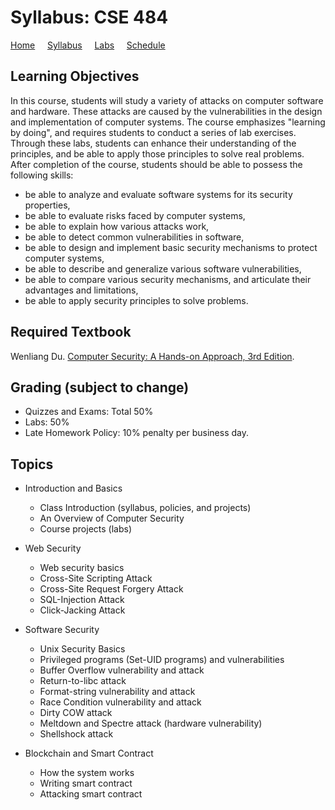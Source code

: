 # Syllabus: CSE 484

[Home](./index.md) &nbsp;&nbsp;&nbsp; [Syllabus](./syllabus.md)  &nbsp;&nbsp;&nbsp; [Labs](./labs.md) &nbsp;&nbsp;&nbsp; [Schedule](./schedule.md)

## Learning Objectives

In this course, students will study a variety of attacks on computer software and hardware. These attacks are caused by the vulnerabilities in the design and implementation of computer systems. The course emphasizes "learning by doing", and requires students to conduct a series of lab exercises. Through these labs, students can enhance their understanding of the principles, and be able to apply those principles to solve real problems. After completion of the course, students should be able to possess the following skills:

 - be able to analyze and evaluate software systems for its security properties,
 - be able to evaluate risks faced by computer systems,
 - be able to explain how various attacks work,
 - be able to detect common vulnerabilities in software,
 - be able to design and implement basic security mechanisms to protect computer systems,
 - be able to describe and generalize various software vulnerabilities,
 - be able to compare various security mechanisms, and articulate their advantages and limitations,
 - be able to apply security principles to solve problems.


## Required Textbook

Wenliang Du. [Computer Security: A Hands-on Approach, 3rd Edition](https://www.handsonsecurity.net/).


## Grading (subject to change)

 - Quizzes and Exams: Total 50%
 - Labs: 50%
 - Late Homework Policy: 10% penalty per business day.



## Topics
 - Introduction and Basics
   - Class Introduction (syllabus, policies, and projects)
   - An Overview of Computer Security
   - Course projects (labs)

 - Web Security 
   - Web security basics
   - Cross-Site Scripting Attack
   - Cross-Site Request Forgery Attack
   - SQL-Injection Attack
   - Click-Jacking Attack

 - Software Security 
   - Unix Security Basics
   - Privileged programs (Set-UID programs) and vulnerabilities
   - Buffer Overflow vulnerability and attack
   - Return-to-libc attack
   - Format-string vulnerability and attack
   - Race Condition vulnerability and attack
   - Dirty COW attack
   - Meltdown and Spectre attack (hardware vulnerability)
   - Shellshock attack


 - Blockchain and Smart Contract
   - How the system works 
   - Writing smart contract
   - Attacking smart contract
